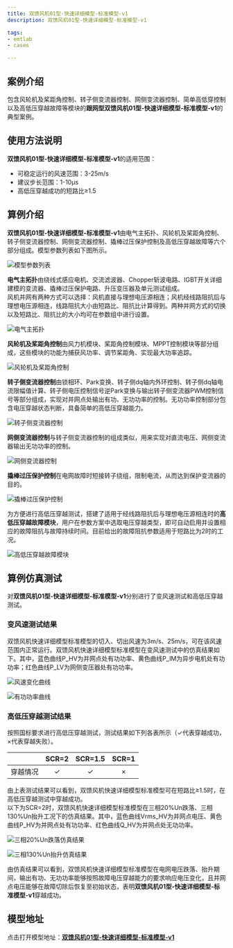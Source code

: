 ```yaml
---
title: 双馈风机01型-快速详细模型-标准模型-v1
description: 双馈风机01型-快速详细模型-标准模型-v1

tags:
- emtlab
- cases

---
```

## 案例介绍

包含风轮机及桨距角控制、转子侧变流器控制、网侧变流器控制、简单高低穿控制以及高低压穿越故障等模块的**跟网型双馈风机01型-快速详细模型-标准模型-v1**的典型案例。


## 使用方法说明

**双馈风机01型-快速详细模型-标准模型-v1**的适用范围：  
   + 可稳定运行的风速范围：3-25m/s  
   + 建议步长范围：1-10μs  
   + 高低压穿越成功的短路比≥1.5 

  
## 算例介绍

**双馈风机01型-快速详细模型-标准模型-v1**由电气主拓扑、风轮机及桨距角控制、转子侧变流器控制、网侧变流器控制、撬棒过压保护控制及高低压穿越故障等六个部分组成。模型参数列表如下图所示。  

![模型参数列表](./wtg_dfig_01-fdm-std-v1b2-parameters.png "模型参数列表")

**电气主拓扑**由绕线式感应电机、交流滤波器、Chopper斩波电路、IGBT开关详细建模的变流器、撬棒过压保护电路、升压变压器及单元测试组成。  
风机并网有两种方式可以选择：风机直接与理想电压源相连；风机经线路阻抗后与理想电压源相连，线路阻抗大小由短路比、阻抗比计算得到。两种并网方式的切换以及短路比、阻抗比的大小均可在参数组中进行设置。  

![电气主拓扑](./wtg_dfig_01-fdm-std-v1b2-main.png "电气主拓扑")

**风轮机及桨距角控制**由风力机模块、桨距角控制模块、MPPT控制模块等部分组成，这些模块的功能为捕获风功率、调节桨距角、实现最大功率追踪。  

![风轮机及桨距角控制](./wtg_dfig_01-fdm-std-v1b2-mppt.png "风轮机及桨距角控制")


**转子侧变流器控制**由锁相环、Park变换、转子侧dq轴内外环控制、转子侧dq轴电流限幅值计算、转子侧电压控制信号逆Park变换与输出转子侧变流器PWM控制信号等部分组成，实现对并网点处输出有功、无功功率的控制。无功功率控制部分包含电压穿越状态判断，具备简单的高低压穿越能力。  

![转子侧变流器控制](./wtg_dfig_01-fdm-std-v1b2-rsc.png "转子侧变流器控制")


**网侧变流器控制**与转子侧变流器控制的组成类似，用来实现对直流电压、网侧变流器输出无功功率的控制。  

![网侧变流器控制](./wtg_dfig_01-fdm-std-v1b2-gsc.png "网侧变流器控制")

**撬棒过压保护控制**在电网故障时短接转子绕组，限制电流，从而达到保护变流器的目的。

![撬棒过压保护控制](./wtg_dfig_01-fdm-std-v1b2-crowbar.png "撬棒过压保护控制")

为方便进行高低压穿越测试，搭建了适用于经线路阻抗后与理想电压源相连时的**高低压穿越故障模块**，用户在参数方案中选取电压穿越类型，即可自动启用并设置相应的故障阻抗与故障持续时间。目前给出的故障阻抗参数适用于短路比为2时的工况。  

![高低压穿越故障模块](./wtg_dfig_01-fdm-std-v1b2-fault.png "高低压穿越故障模块")





  
## 算例仿真测试

对**双馈风机01型-快速详细模型-标准模型-v1**分别进行了变风速测试和高低压穿越测试。

### 变风速测试结果
双馈风机快速详细模型标准模型的切入、切出风速为3m/s、25m/s，可在该风速范围内正常运行。双馈风机快速详细模型标准模型在变风速测试中的仿真结果如下。其中，蓝色曲线P_HV为并网点处有功功率、黄色曲线P_IM为异步电机处有功功率；红色曲线P_LV为网侧变压器处有功功率。  
  
![风速变化曲线](./wtg_dfig_01-fdm-std-v1b2-vwind.png "风速变化曲线")  

![有功功率曲线](./wtg_dfig_01-fdm-std-v1b2-pwind.png "")

### 高低压穿越测试结果
按照国标要求进行高低压穿越测试，测试结果如下列各表所示（✓代表穿越成功，×代表穿越失败）。  

|          |  SCR=2  |  SCR=1.5  |  SCR=1  |
|:--------:|:-------:|:---------:|:-------:|
|  穿越情况 |    ✓    |    ✓     |   ×     |  

由上表测试结果可以看到，双馈风机快速详细模型标准模型可在短路比≥1.5时，在高低压穿越测试中穿越成功。  
以下为SCR=2时，双馈风机快速详细模型标准模型在三相20%Un跌落、三相130%Un抬升工况下的仿真结果。其中，蓝色曲线Vrms_HV为并网点电压、黄色曲线P_HV为并网点处有功功率、红色曲线Q_HV为并网点处无功功率。  

![三相20%Un跌落仿真结果](./wtg_dfig_01-fdm-std-v1b2-lvrt.png "三相20%Un跌落仿真结果")  

![三相130%Un抬升仿真结果](./wtg_dfig_01-fdm-std-v1b2-hvrt.png "三相130%Un抬升仿真结果")

由仿真结果可以看到，双馈风机快速详细模型标准模型在电网电压跌落、抬升期间，输出有功、无功功率能够按照故障电压穿越能力的要求响应电压变化，且并网点电压能够在故障切除后恢复至初始状态，表明**双馈风机01型-快速详细模型-标准模型-v1**穿越成功。  

## 模型地址

点击打开模型地址：[**双馈风机01型-快速详细模型-标准模型-v1**](http://cloudpss-calculate.local.ddns.cloudpss.net/model/open-cloudpss/WTG_DFIG_01-fdm-std-v1b2)  

<!-- 
## 附：修改及调试日志

+ 20241223 验证异步电机外接鼠笼电路正确性，对比PSCAD中的鼠笼异步电机等值电路图，在CloudPSS中绘制易于理解的外接鼠笼等值电路图
+ 20241224 整理参数，参数标准化
+ 20241225 整理模型
    + 对比PSCAD中的双馈风机详细化模型，补充缺失的控制与参数（风力机部分缺少切入切出风速的控制，GSC侧控制缺少电流限制有功、无功优先的选择）
    + 补上之前参数表中遗漏的crowbar电路参数
+ 20241226 修改模型存在的问题
    + 功率量测元件基准频率有误
    + 增添全局变量
    + 整合解锁信号
    + 修改Crowbar控制
+ 20241227 修改模型存在的问题
    + 修改Crowbar外接二极管电路
    + 排查到风力机输出Pref处缺少速度限幅器
    + 修改GSC中PI控制器为抗饱和PI控制器
    + 修改I_RS电流表方向为注入变流器方向
    + 修改参数名中后缀为CONV的为GSC
    + 修改DBlk相关命名
+ 20241230-1231 调试功率突刺，修改模型存在的问题
+ 20250102 将全局变量移到参数列表中，调整功率量测方向一致
+ 20250106 为解决低风速下风机输出功率为负值的问题，尝试将风轮机及桨距角控制模块中的MPPT实现方式更改为综稳中的查表法，并新增转矩PI控制，但结果与PSCAD中的公式法基本一致，因此仍保留PSCAD中的公式法实现MPPT
+ 20250107 在转子侧变流器q轴PI控制中新增一个给PI控制器的重置信号，该信号会在监测到故障结束且电压回稳后动作，以解决风机输出无功在故障结束后回不到0的问题
+ 20250117 增加双馈风机外接理想电压源或戴维南等效电压源的选项，并增添故障设置的相关参数
+ 20250208 基于Simulink官方双馈风机模型，修改CloudPSS双馈风机模型电机、变流器PI控制相关参数，修改后风机在低风速下输出功率不再为负
+ 20250217 修改戴维南理想电压源的等值电阻电抗值，解决了风机接戴维南理想电压源时，输出无功一直跌落的问题
+ 20250218 增加风机接戴维南等效电压源时，由用户设置的短路比和阻抗比，计算得到戴维南等效电压源的阻抗值参数
+ 20250226 删去参数表中鼠笼相关参数
+ 20250310 根据标准模型规范修改相关描述
    + 设置风机高/低穿电压阈值和并网点电压为用户可调参数
    + 删去现有的外接戴维南等效电压源方式
+ 20250321 
    + 在并网处加入由短路比和阻抗比计算得到的线路阻抗
    + 提供风机直接与理想电压源相连，经线路阻抗与理想电压源相连两种并网方式
    + 加入高低穿故障测试模块
+ 20250326 
    + 优化高低穿故障测试模块，给定SCR=2时进行高低穿测试时的故障阻抗、电容大小
    + 修改转子侧外环控制中低压功率逻辑特征电压值参数，以解决SCR=1.5时电压穿越失败的问题
+ 20250328 修改转子侧变流器控制中定子电阻为有名值
+ 20250727 更新模型版本为v1b2，更新内容如下：
    + 修改直流电容的初始电压为直流电压基准值
    + 模型描述修改为markdown格式
    + 删去不必要的电流表
    + 优化变量名和模型布局
    + 修改电流方向和坐标变化，统一注入电网为正
    + 调整变流器控制中d轴电流、q轴电流与输出有功、无功功率方向一致
    + 不启用crowbar时禁用整个crowbar电路，否则会出现功率振荡问题

 
-->
